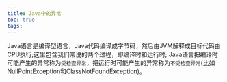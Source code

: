 ```yaml
---
title: Java中的异常
toc: true
tags:
---
```



Java语言是编译型语言，Java代码编译成字节码，然后由JVM解释成目标代码由CPU执行;这里包含我们常说的两个过程，即编译时和运行时;
Java语言把编译时可能产生的异常称为`受检查异常`，把运行时可能产生的异常称为`不受检查异常`(比如NullPointException和ClassNotFoundException)。
